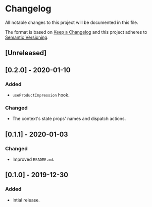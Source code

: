 # Changelog

All notable changes to this project will be documented in this file.

The format is based on [Keep a Changelog](http://keepachangelog.com/en/1.0.0/)
and this project adheres to [Semantic Versioning](http://semver.org/spec/v2.0.0.html).

## [Unreleased]

## [0.2.0] - 2020-01-10
### Added
- `useProductImpression` hook.

### Changed
-  The context's state props' names and dispatch actions.

## [0.1.1] - 2020-01-03
### Changed
- Improved `README.md`.

## [0.1.0] - 2019-12-30
### Added
- Intial release.
